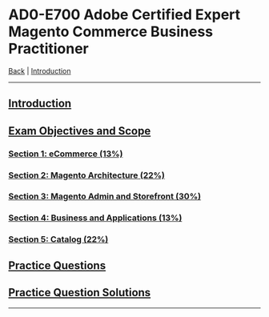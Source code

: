 # AD0-E700 Adobe Certified Expert Magento Commerce Business Practitioner

[Back](../) | [Introduction](./introduction.md)

-----


## [Introduction](./introduction.md)

## [Exam Objectives and Scope](./content.md)

### [Section 1: eCommerce (13%)](./1.md)
### [Section 2: Magento Architecture (22%)](./2.md)
### [Section 3: Magento Admin and Storefront (30%)](./3.md)
### [Section 4: Business and Applications (13%)](./4.md)
### [Section 5: Catalog (22%)](./5.md)

## [Practice Questions](./q.md)
## [Practice Question Solutions](./a.md)

-----

[^1]:https://spark.adobe.com/page/AA170ErGBBO2W/?page-mode=static

